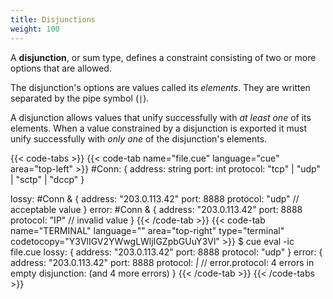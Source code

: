 ```yaml
---
title: Disjunctions
weight: 100
---
```


A **disjunction**, or sum type,
defines a constraint consisting of two or more options that are allowed.

The disjunction's options are values called its *elements*.
They are written separated by the pipe symbol (`|`).

A disjunction allows values
that unify successfully with *at least one* of its elements.
When a value constrained by a disjunction is exported
it must unify successfully with *only one* of the disjunction's elements.
<!-- TODO: should we relax or refine this wording,
given that `x: 1 & ( 1 | int )` exports successfully? -->

{{< code-tabs >}}
{{< code-tab name="file.cue" language="cue" area="top-left" >}}
#Conn: {
	address:  string
	port:     int
	protocol: "tcp" | "udp" | "sctp" | "dccp"
}

lossy: #Conn & {
	address:  "203.0.113.42"
	port:     8888
	protocol: "udp" // acceptable value
}
error: #Conn & {
	address:  "203.0.113.42"
	port:     8888
	protocol: "IP" // invalid value
}
{{< /code-tab >}}
{{< code-tab name="TERMINAL" language="" area="top-right" type="terminal" codetocopy="Y3VlIGV2YWwgLWljIGZpbGUuY3Vl" >}}
$ cue eval -ic file.cue
lossy: {
    address:  "203.0.113.42"
    port:     8888
    protocol: "udp"
}
error: {
    address:  "203.0.113.42"
    port:     8888
    protocol: _|_ // error.protocol: 4 errors in empty disjunction: (and 4 more errors)
}
{{< /code-tab >}}
{{< /code-tabs >}}
